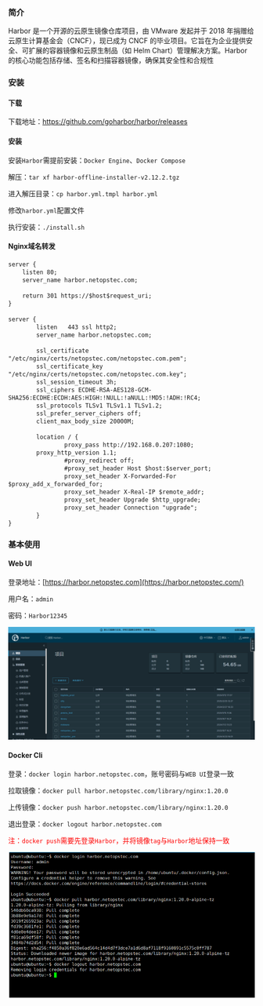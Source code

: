 ### **简介**

Harbor 是一个开源的云原生镜像仓库项目，由 VMware 发起并于 2018 年捐赠给云原生计算基金会（CNCF），现已成为 CNCF 的毕业项目。它旨在为企业提供安全、可扩展的容器镜像和云原生制品（如 Helm Chart）管理解决方案。Harbor 的核心功能包括存储、签名和扫描容器镜像，确保其安全性和合规性

### **安装**

#### **下载**

下载地址：https://github.com/goharbor/harbor/releases

#### **安装**

安装`Harbor`需提前安装：`Docker Engine`、`Docker Compose`

解压：`tar xf harbor-offline-installer-v2.12.2.tgz`

进入解压目录：`cp harbor.yml.tmpl harbor.yml`

修改`harbor.yml`配置文件

执行安装：`./install.sh`

#### **Nginx域名转发**

```
server {
	listen 80;
	server_name harbor.netopstec.com;

	return 301 https://$host$request_uri;
}

server {
        listen   443 ssl http2;
        server_name harbor.netopstec.com;

        ssl_certificate "/etc/nginx/certs/netopstec.com/netopstec.com.pem";
        ssl_certificate_key "/etc/nginx/certs/netopstec.com/netopstec.com.key";
        ssl_session_timeout 3h;
        ssl_ciphers ECDHE-RSA-AES128-GCM-SHA256:ECDHE:ECDH:AES:HIGH:!NULL:!aNULL:!MD5:!ADH:!RC4;
        ssl_protocols TLSv1 TLSv1.1 TLSv1.2;
        ssl_prefer_server_ciphers off;
        client_max_body_size 20000M;

        location / {
                proxy_pass http://192.168.0.207:1080;
		proxy_http_version 1.1;
                #proxy_redirect off;
                #proxy_set_header Host $host:$server_port;
                proxy_set_header X-Forwarded-For $proxy_add_x_forwarded_for;
                proxy_set_header X-Real-IP $remote_addr;
                proxy_set_header Upgrade $http_upgrade;
                proxy_set_header Connection "upgrade";
        }
}
```

### **基本使用**

#### **Web UI**

登录地址：[https://harbor.netopstec.com](https://harbor.netopstec.com/)

用户名：`admin`

密码：`Harbor12345`

![image-10](https://raw.githubusercontent.com/zhime/picBed/main/images/2025/image-10.png)

#### **Docker Cli**

登录：`docker login harbor.netopstec.com`，账号密码与`WEB UI`登录一致

拉取镜像：`docker pull harbor.netopstec.com/library/nginx:1.20.0`

上传镜像：`docker push harbor.netopstec.com/library/nginx:1.20.0`

退出登录：`docker logout harbor.netopstec.com`



<span style="color:red">注：`docker push`需要先登录`Harbor`，并将镜像`tag`与`Harbor`地址保持一致</span>

![image-11](https://raw.githubusercontent.com/zhime/picBed/main/images/2025/image-11.png)